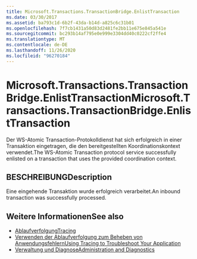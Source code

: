 ```yaml
---
title: Microsoft.Transactions.TransactionBridge.EnlistTransaction
ms.date: 03/30/2017
ms.assetid: ba793c1d-6b2f-43da-b14d-a825c6c31b01
ms.openlocfilehash: 7f7cb1431a50d83d2481fe2bb11e675e845a541e
ms.sourcegitcommit: bc293b14af795e0e999e3304dd40c0222cf2ffe4
ms.translationtype: MT
ms.contentlocale: de-DE
ms.lasthandoff: 11/26/2020
ms.locfileid: "96270184"
---
```

# <a name="microsofttransactionstransactionbridgeenlisttransaction"></a><span data-ttu-id="1de12-102">Microsoft.Transactions.TransactionBridge.EnlistTransaction</span><span class="sxs-lookup"><span data-stu-id="1de12-102">Microsoft.Transactions.TransactionBridge.EnlistTransaction</span></span>

<span data-ttu-id="1de12-103">Der WS-Atomic Transaction-Protokolldienst hat sich erfolgreich in einer Transaktion eingetragen, die den bereitgestellten Koordinationskontext verwendet.</span><span class="sxs-lookup"><span data-stu-id="1de12-103">The WS-Atomic Transaction protocol service successfully enlisted on a transaction that uses the provided coordination context.</span></span>  
  
## <a name="description"></a><span data-ttu-id="1de12-104">BESCHREIBUNG</span><span class="sxs-lookup"><span data-stu-id="1de12-104">Description</span></span>  

 <span data-ttu-id="1de12-105">Eine eingehende Transaktion wurde erfolgreich verarbeitet.</span><span class="sxs-lookup"><span data-stu-id="1de12-105">An inbound transaction was successfully processed.</span></span>  
  
## <a name="see-also"></a><span data-ttu-id="1de12-106">Weitere Informationen</span><span class="sxs-lookup"><span data-stu-id="1de12-106">See also</span></span>

- [<span data-ttu-id="1de12-107">Ablaufverfolgung</span><span class="sxs-lookup"><span data-stu-id="1de12-107">Tracing</span></span>](index.md)
- [<span data-ttu-id="1de12-108">Verwenden der Ablaufverfolgung zum Beheben von Anwendungsfehlern</span><span class="sxs-lookup"><span data-stu-id="1de12-108">Using Tracing to Troubleshoot Your Application</span></span>](using-tracing-to-troubleshoot-your-application.md)
- [<span data-ttu-id="1de12-109">Verwaltung und Diagnose</span><span class="sxs-lookup"><span data-stu-id="1de12-109">Administration and Diagnostics</span></span>](../index.md)
